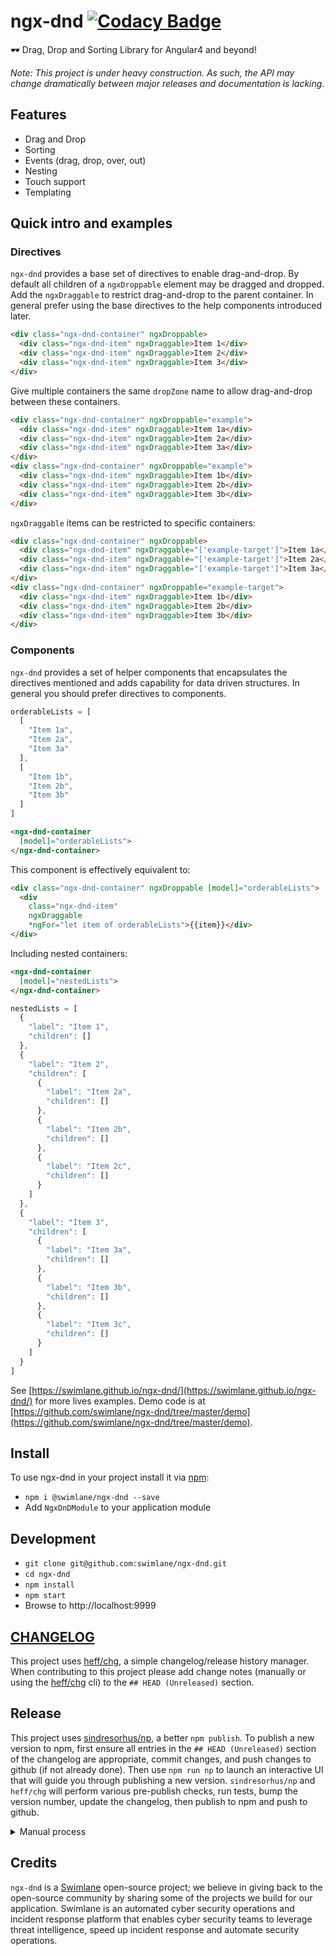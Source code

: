 # ngx-dnd [![Codacy Badge](https://api.codacy.com/project/badge/Grade/06120385a7c84f18801b7b7c36e9fc82)](https://www.codacy.com/app/hypercubed/ngx-dnd?utm_source=github.com&amp;utm_medium=referral&amp;utm_content=swimlane/ngx-dnd&amp;utm_campaign=Badge_Grade)

🕶  Drag, Drop and Sorting Library for Angular4 and beyond!

*Note: This project is under heavy construction. As such, the API may change dramatically between major releases and documentation is lacking.*

## Features

- Drag and Drop
- Sorting
- Events (drag, drop, over, out)
- Nesting
- Touch support
- Templating

## Quick intro and examples

### Directives

`ngx-dnd` provides a base set of directives to enable drag-and-drop.  By default all children of a `ngxDroppable` element may be dragged and dropped.  Add the `ngxDraggable` to restrict drag-and-drop to the parent container.  In general prefer using the base directives to the help components introduced later.

```html
<div class="ngx-dnd-container" ngxDroppable>
  <div class="ngx-dnd-item" ngxDraggable>Item 1</div>
  <div class="ngx-dnd-item" ngxDraggable>Item 2</div>
  <div class="ngx-dnd-item" ngxDraggable>Item 3</div>
</div>
```

Give multiple containers the same `dropZone` name to allow drag-and-drop between these containers.

```html
<div class="ngx-dnd-container" ngxDroppable="example">
  <div class="ngx-dnd-item" ngxDraggable>Item 1a</div>
  <div class="ngx-dnd-item" ngxDraggable>Item 2a</div>
  <div class="ngx-dnd-item" ngxDraggable>Item 3a</div>
</div>
<div class="ngx-dnd-container" ngxDroppable="example">
  <div class="ngx-dnd-item" ngxDraggable>Item 1b</div>
  <div class="ngx-dnd-item" ngxDraggable>Item 2b</div>
  <div class="ngx-dnd-item" ngxDraggable>Item 3b</div>
</div>
```

`ngxDraggable` items can be restricted to specific containers:

```html
<div class="ngx-dnd-container" ngxDroppable>
  <div class="ngx-dnd-item" ngxDraggable="['example-target']">Item 1a</div>
  <div class="ngx-dnd-item" ngxDraggable="['example-target']">Item 2a</div>
  <div class="ngx-dnd-item" ngxDraggable="['example-target']">Item 3a</div>
</div>
<div class="ngx-dnd-container" ngxDroppable="example-target">
  <div class="ngx-dnd-item" ngxDraggable>Item 1b</div>
  <div class="ngx-dnd-item" ngxDraggable>Item 2b</div>
  <div class="ngx-dnd-item" ngxDraggable>Item 3b</div>
</div>
```

### Components

`ngx-dnd` provides a set of helper components that encapsulates the directives mentioned and adds capability for data driven structures.  In general you should prefer directives to components.

```js
orderableLists = [
  [
    "Item 1a",
    "Item 2a",
    "Item 3a"
  ],
  [
    "Item 1b",
    "Item 2b",
    "Item 3b"
  ]
]
```

```html
<ngx-dnd-container
  [model]="orderableLists">
</ngx-dnd-container>
```

This component is effectively equivalent to:

```html
<div class="ngx-dnd-container" ngxDroppable [model]="orderableLists">
  <div
    class="ngx-dnd-item"
    ngxDraggable
    *ngFor="let item of orderableLists">{{item}}</div>
</div>
```

Including nested containers:

```html
<ngx-dnd-container
  [model]="nestedLists">
</ngx-dnd-container>
```

```js
nestedLists = [
  {
    "label": "Item 1",
    "children": []
  },
  {
    "label": "Item 2",
    "children": [
      {
        "label": "Item 2a",
        "children": []
      },
      {
        "label": "Item 2b",
        "children": []
      },
      {
        "label": "Item 2c",
        "children": []
      }
    ]
  },
  {
    "label": "Item 3",
    "children": [
      {
        "label": "Item 3a",
        "children": []
      },
      {
        "label": "Item 3b",
        "children": []
      },
      {
        "label": "Item 3c",
        "children": []
      }
    ]
  }
]
```

See [https://swimlane.github.io/ngx-dnd/](https://swimlane.github.io/ngx-dnd/) for more lives examples.  Demo code is at [https://github.com/swimlane/ngx-dnd/tree/master/demo](https://github.com/swimlane/ngx-dnd/tree/master/demo).

## Install
To use ngx-dnd in your project install it via [npm](https://www.npmjs.com/package/@swimlane/ngx-dnd):

* `npm i @swimlane/ngx-dnd --save`
* Add `NgxDnDModule` to your application module

## Development

* `git clone git@github.com:swimlane/ngx-dnd.git`
* `cd ngx-dnd`
* `npm install`
* `npm start`
* Browse to http://localhost:9999

## [CHANGELOG](https://github.com/swimlane/ngx-dnd/blob/master/CHANGELOG.md)

This project uses [heff/chg](https://github.com/heff/chg), a simple changelog/release history manager.  When contributing to this project please add change notes (manually or using the [heff/chg](https://github.com/heff/chg) cli) to the `## HEAD (Unreleased)` section.

## Release

This project uses [sindresorhus/np](https://github.com/sindresorhus/np), a better `npm publish`.  To publish a new version to npm, first ensure all entries in the `## HEAD (Unreleased)` section of the changelog are appropriate, commit changes, and push changes to github (if not already done).  Then use `npm run np` to launch an interactive UI that will guide you through publishing a new version.  `sindresorhus/np` and `heff/chg` will perform various pre-publish checks, run tests, bump the version number, update the changelog, then publish to npm and push to github. 

<details>
  <summary>Manual process</summary>

* `rm -rf node_modules`
* `npm i`
* `npm test`
* update version in `package.json`
* Update CHANGELOG.md:
  * move entries in the `## HEAD (Unreleased)` section below the horizontal rule, under a new header with the version number.
  * ensure all entries are approprate.
  * Leave a single `* _(none)_` entry in the `## HEAD (Unreleased)` section.
* `git commit -am {VERSION NUMBER}`
* `git tag {VERSION NUMBER}`
* `git push --tags`
* `npm run package`
* `npm publish`

</details>

## Credits
`ngx-dnd` is a [Swimlane](http://swimlane.com) open-source project; we believe in giving back to the open-source community by sharing some of the projects we build for our application. Swimlane is an automated cyber security operations and incident response platform that enables cyber security teams to leverage threat intelligence, speed up incident response and automate security operations.
